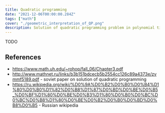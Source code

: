 ```yaml
---
title: Quadratic programming
date: "2021-12-06T00:00:00.284Z"
tags: ["math"]
cover: "./geometric_interpretation_of_QP.png"
description: Solution of quadratic programming problem in polynomial time by Soviet mathematicians in the late 1970s - early 1980s paved the way for several important machine learning methods of 1990s, such as Lasso/ElasticNet regression (with its L1 regularization) and Support Vector Machines (SVM). These methods are incredibly useful, because they produce sparse solutions, effectively serving as a proxy for L0 regularization, in feature space/data point space respectively. Thanks to QP magic, they manage to do this in polynomial time, while straightforward application of L0 norm is NP-hard and cannot be done efficiently.
---
```


TODO

References
----------
 - https://www.math.uh.edu/~rohop/fall_06/Chapter3.pdf
 - http://www.mathnet.ru/links/b3b151bdcecb5b2554cc126c89a4373e/zvmmf5189.pdf - soviet paper on solution of quadratic programming
 - https://ru.wikipedia.org/wiki/%D0%9A%D0%B2%D0%B0%D0%B4%D1%80%D0%B0%D1%82%D0%B8%D1%87%D0%BD%D0%BE%D0%B5_%D0%BF%D1%80%D0%BE%D0%B3%D1%80%D0%B0%D0%BC%D0%BC%D0%B8%D1%80%D0%BE%D0%B2%D0%B0%D0%BD%D0%B8%D0%B5 - Russian wikipedia